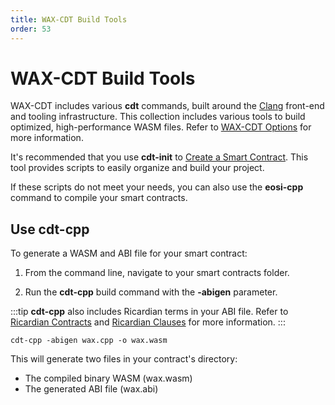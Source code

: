 ```yaml
---
title: WAX-CDT Build Tools
order: 53
---
```


# WAX-CDT Build Tools

WAX-CDT includes various **cdt** commands, built around the <a href="https://clang.llvm.org/" target="_blank">Clang</a> front-end and tooling infrastructure. This collection includes various tools to build optimized, high-performance WASM files. Refer to [WAX-CDT Options](/build/tools/cdt_options) for more information.

It's recommended that you use **cdt-init** to [Create a Smart Contract](/build/dapp-development/wax-cdt/cdt_use.html#compile-hello-world). This tool provides scripts to easily organize and build your project. 

If these scripts do not meet your needs, you can also use the **eosi-cpp** command to compile your smart contracts.

## Use cdt-cpp

To generate a WASM and ABI file for your smart contract:

1. From the command line, navigate to your smart contracts folder.

2. Run the **cdt-cpp** build command with the **-abigen** parameter.

:::tip
<strong>cdt-cpp</strong> also includes Ricardian terms in your ABI file. Refer to [Ricardian Contracts](/build/tools/ricardian_contract) and [Ricardian Clauses](/build/tools/ricardian_clause) for more information.
:::

```
cdt-cpp -abigen wax.cpp -o wax.wasm
```

This will generate two files in your contract's directory:

* The compiled binary WASM (wax.wasm)
* The generated ABI file (wax.abi)

<!--## Use eosio-abigen to Generate an ABI

If you only want to generate an ABI file, you can easily do so with the **eosio-abigen** command. 

To use **eosio-abigen**, include the following parameters:

- Your contract's C++ file name
- --contract (Your contract's name)
- --output (Desired ABI file name)

### Example

```
eosio-abigen hello.cpp --contract=hello --output=hello.abi
```-->




